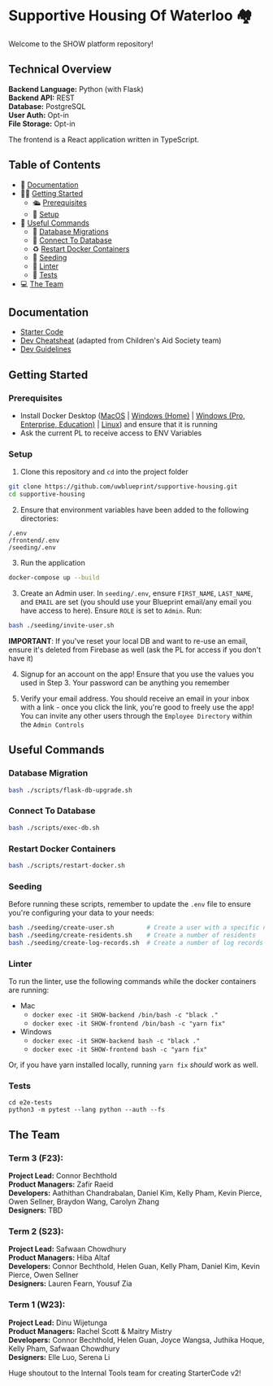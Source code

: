# Supportive Housing Of Waterloo 🏘️
Welcome to the SHOW platform repository!

## Technical Overview
**Backend Language:** Python (with Flask)<br>
**Backend API:** REST<br>
**Database:** PostgreSQL<br>
**User Auth:** Opt-in<br>
**File Storage:** Opt-in<br>

The frontend is a React application written in TypeScript.

## Table of Contents
* 📝 [Documentation](#documentation)
* 👨‍💻 [Getting Started](#getting-started)
  * 🛳️ [Prerequisites](#prerequisites)
  * 🔨 [Setup](#setup)
* 🧰 [Useful Commands](#useful-commands)
  * 🚙 [Database Migrations](#database-migration)
  * 🔌 [Connect To Database](#connect-to-database)
  * ♻️ [Restart Docker Containers](#restart-docker-containers)
  * 🌱 [Seeding](#seeding)
  * 👕 [Linter](#linter)
  * 🧪 [Tests](#tests)     
* 💻 [The Team](#the-team)

## Documentation

- [Starter Code](https://uwblueprint.github.io/starter-code-v2)
- [Dev Cheatsheat](https://www.notion.so/uwblueprintexecs/Dev-Cheat-Sheet-from-CAS-65c53ce229ca4e91aa3abfe2079ac383) (adapted from Children's Aid Society team)
- [Dev Guidelines](https://www.notion.so/uwblueprintexecs/Dev-Guidelines-9ebd726d5b244e2094c54e10afc7303a)

## Getting Started

### Prerequisites
- Install Docker Desktop ([MacOS](https://docs.docker.com/desktop/install/mac-install/) | [Windows (Home)](https://docs.docker.com/desktop/install/windows-install/) | [Windows (Pro, Enterprise, Education)](https://docs.docker.com/desktop/install/windows-install/) | [Linux](https://docs.docker.com/engine/install/#server)) and ensure that it is running
- Ask the current PL to receive access to ENV Variables

### Setup
1. Clone this repository and `cd` into the project folder
```bash
git clone https://github.com/uwblueprint/supportive-housing.git
cd supportive-housing
```

2. Ensure that environment variables have been added to the following directories:
```
/.env
/frontend/.env
/seeding/.env
```

3. Run the application
```bash
docker-compose up --build
```

3. Create an Admin user. In `seeding/.env`, ensure `FIRST_NAME`, `LAST_NAME`, and `EMAIL` are set (you should use your Blueprint email/any email you have access to here). Ensure `ROLE` is set to `Admin`. Run:
```bash
bash ./seeding/invite-user.sh
```
**IMPORTANT**: If you've reset your local DB and want to re-use an email, ensure it's deleted from Firebase as well (ask the PL for access if you don't have it)

4. Signup for an account on the app! Ensure that you use the values you used in Step 3. Your password can be anything you remember

5. Verify your email address. You should receive an email in your inbox with a link - once you click the link, you're good to freely use the app! You can invite any other users through the `Employee Directory` within the `Admin Controls`

## Useful Commands

### Database Migration
```bash
bash ./scripts/flask-db-upgrade.sh
```

### Connect To Database 
```bash
bash ./scripts/exec-db.sh
```

### Restart Docker Containers
```bash
bash ./scripts/restart-docker.sh
```

### Seeding
Before running these scripts, remember to update the `.env` file to ensure you're configuring your data to your needs:
```bash
bash ./seeding/create-user.sh         # Create a user with a specific name and role
bash ./seeding/create-residents.sh    # Create a number of residents
bash ./seeding/create-log-records.sh  # Create a number of log records
```

### Linter 
To run the linter, use the following commands while the docker containers are running:
- Mac
  - `docker exec -it SHOW-backend /bin/bash -c "black ."`
  - `docker exec -it SHOW-frontend /bin/bash -c "yarn fix"`
- Windows
  - `docker exec -it SHOW-backend bash -c "black ."`
  - `docker exec -it SHOW-frontend bash -c "yarn fix"`

Or, if you have yarn installed locally, running `yarn fix` *should* work as well.

### Tests
```
cd e2e-tests
python3 -m pytest --lang python --auth --fs
```
## The Team
### Term 3 (F23):
**Project Lead:** Connor Bechthold<br>
**Product Managers:** Zafir Raeid<br>
**Developers:** Aathithan Chandrabalan, Daniel Kim, Kelly Pham, Kevin Pierce, Owen Sellner, Braydon Wang, Carolyn Zhang<br>
**Designers:** TBD<br>

### Term 2 (S23):
**Project Lead:** Safwaan Chowdhury<br>
**Product Managers:** Hiba Altaf<br>
**Developers:** Connor Bechthold, Helen Guan, Kelly Pham, Daniel Kim, Kevin Pierce, Owen Sellner<br>
**Designers:** Lauren Fearn, Yousuf Zia<br>

### Term 1 (W23):
**Project Lead:** Dinu Wijetunga<br>
**Product Managers:** Rachel Scott & Maitry Mistry<br>
**Developers:** Connor Bechthold, Helen Guan, Joyce Wangsa, Juthika Hoque, Kelly Pham, Safwaan Chowdhury<br>
**Designers:** Elle Luo, Serena Li<br>

Huge shoutout to the Internal Tools team for creating StarterCode v2!<br>
